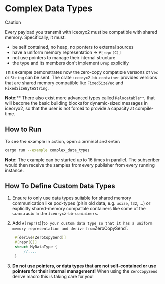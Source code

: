 # Complex Data Types

> [!CAUTION]
> Every payload you transmit with iceoryx2 must be compatible with shared
> memory. Specifically, it must:
>
> * be self contained, no heap, no pointers to external sources
> * have a uniform memory representation -> `#[repr(C)]`
> * not use pointers to manage their internal structure
> * the type and its members don't implement `Drop` explicitly

This example demonstrates how the zero-copy compatible versions of `Vec` or
`String` can be sent.
The crate `iceoryx2-bb-container` provides versions that are shared memory
compatible like `FixedSizeVec` and `FixedSizeByteString`.

**Note**:** There also exist more advanced types called `Relocatable**`, that
will become the basic building blocks for dynamic-sized messages in iceoryx2, so
that the user is not forced to provide a capacity at compile-time.

## How to Run

To see the example in action, open a terminal and enter:

```sh
cargo run --example complex_data_types
```

**Note:** The example can be started up to 16 times in parallel. The subscriber
would then receive the samples from every publisher from every running instance.

## How To Define Custom Data Types

1. Ensure to only use data types suitable for shared memory communication like
   pod-types (plain old data, e.g. `usize`, `f32`, ...) or explicitly
   shared-memory compatible containers like some of the constructs in the
   `iceoryx2-bb-containers`.
2. Add `#[repr(C`)]` to your custom data type so that it has a uniform memory
   representation and derive from `ZeroCopySend`.

   ```rust
    #[derive(ZeroCopySend)]
    #[repr(C)]
    struct MyDataType {
        //....
    }
   ```

3. **Do not use pointers, or data types that are not self-contained or use
   pointers for their internal management!** When using the `ZeroCopySend`
   derive macro this is taking care for you!
